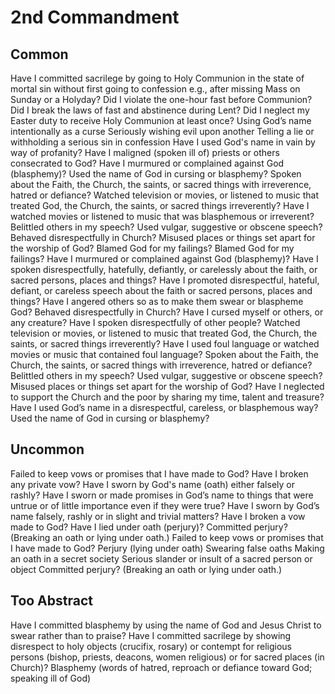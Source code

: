 2nd Commandment
======================================================================

Common
---------------------------------------------------------------------
Have I committed sacrilege by going to Holy Communion in the state of mortal sin without first going to confession e.g., after missing Mass on Sunday or a Holyday?
Did I violate the one-hour fast before Communion?
Did I break the laws of fast and abstinence during Lent?
Did I neglect my Easter duty to receive Holy Communion at least once?
Using God’s name intentionally as a curse
Seriously wishing evil upon another
Telling a lie or withholding a serious sin in confession
Have I used God's name in vain by way of profanity?
Have I maligned (spoken ill of) priests or others consecrated to God?
Have I murmured or complained against God (blasphemy)?
Used the name of God in cursing or blasphemy?
Spoken about the Faith, the Church, the saints, or sacred things with irreverence, hatred or defiance?
Watched television or movies, or listened to music that treated God, the Church, the saints, or sacred things irreverently?
Have I watched movies or listened to music that was blasphemous or irreverent?
Belittled others in my speech?
Used vulgar, suggestive or obscene speech?
Behaved disrespectfully in Church?
Misused places or things set apart for the worship of God?
Blamed God for my failings?
Blamed God for my failings?
Have I murmured or complained against God (blasphemy)?
Have I spoken disrespectfully, hatefully, defiantly, or carelessly about the faith, or sacred persons, places and things?
Have I promoted disrespectful, hateful, defiant, or careless speech about the faith or sacred persons, places and things?
Have I angered others so as to make them swear or blaspheme God?
Behaved disrespectfully in Church?
Have I cursed myself or others, or any creature?
Have I spoken disrespectfully of other people?
Watched television or movies, or listened to music that treated God, the Church, the saints, or sacred things irreverently?
Have I used foul language or watched movies or music that contained foul language?
Spoken about the Faith, the Church, the saints, or sacred things with irreverence, hatred or defiance?
Belittled others in my speech?
Used vulgar, suggestive or obscene speech?
Misused places or things set apart for the worship of God?
Have I neglected to support the Church and the poor by sharing my time, talent and treasure?
Have I used God’s name in a disrespectful, careless, or blasphemous way?
Used the name of God in cursing or blasphemy?

Uncommon
---------------------------------------------------------------------
Failed to keep vows or promises that I have made to God?
Have I broken any private vow?
Have I sworn by God's name (oath) either falsely or rashly?
Have I sworn or made promises in God’s name to things that were untrue or of little importance even if they were true?
Have I sworn by God’s name falsely, rashly or in slight and trivial matters?
Have I broken a vow made to God?
Have I lied under oath (perjury)?
Committed perjury? (Breaking an oath or lying under oath.)
Failed to keep vows or promises that I have made to God?
Perjury (lying under oath)
Swearing false oaths
Making an oath in a secret society
Serious slander or insult of a sacred person or object
Committed perjury? (Breaking an oath or lying under oath.)

Too Abstract
--------------------------------------------------------------------
Have I committed blasphemy by using the name of God and Jesus Christ to swear rather than to praise?
Have I committed sacrilege by showing disrespect to holy objects (crucifix, rosary) or contempt for religious persons (bishop, priests, deacons, women religious) or for sacred places (in Church)?
Blasphemy (words of hatred, reproach or defiance toward God; speaking ill of God)
